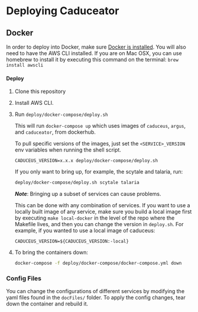 # Deploying Caduceator

## Docker

In order to deploy into Docker, make sure [Docker is installed](https://docs.docker.com/install/). You will also need to have the AWS CLI installed. If you are on Mac OSX, you can use homebrew to install it by executing this command on the terminal: `brew install awscli`

#### Deploy

1. Clone this repository

2. Install AWS CLI. 

3. Run `deploy/docker-compose/deploy.sh`
   
    This will run `docker-compose up` which uses images of `caduceus`, `argus`, and `caduceator`, from dockerhub. 

    To pull specific versions of the images, just set the `<SERVICE>_VERSION` env variables when running the shell script.

    ```
    CADUCEUS_VERSION=x.x.x deploy/docker-compose/deploy.sh
    ```

    If you only want to bring up, for example, the scytale and talaria, run:
    ```bash
    deploy/docker-compose/deploy.sh scytale talaria
    ```
    _**Note**_: Bringing up a subset of services can cause problems.
    
    This can be done with any combination of services. If you want to use a locally built image of any service, make sure you build a local image first by executing `make local-docker` in the level of the repo where the Makefile lives, and then you can change the version in `deploy.sh`. For example, if you wanted to use a local image of caduceus:

    ```
    CADUCEUS_VERSION=${CADUCEUS_VERSION:-local}
    ```

4. To bring the containers down:
   ```bash
   docker-compose -f deploy/docker-compose/docker-compose.yml down
   ```

### Config Files
You can change the configurations of different services by modifying the yaml files found in the `docFiles/` folder. To apply the config changes, tear down the container and rebuild it. 